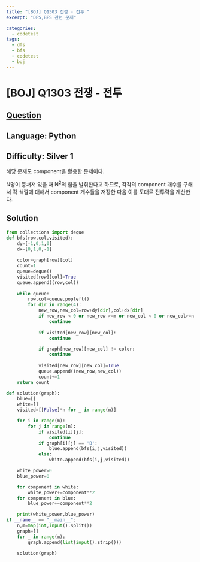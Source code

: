 ```yaml
---
title: "[BOJ] Q1303 전쟁 - 전투 "
excerpt: "DFS,BFS 관련 문제"

categories:
  - codetest
tags:
  - dfs
  - bfs
  - codetest
  - boj
---
```

# [BOJ] Q1303 전쟁 - 전투
## [Question](https://www.acmicpc.net/problem/1303)
## Language: Python
## Difficulty: Silver 1

해당 문제도 component을 활용한 문제이다.

N명이 뭉쳐져 있을 때 N<sup>2</sup>의 힘을 발휘한다고 하므로, 각각의 component 개수를 구해서 각 색깔에 대해서 component 개수들을 저장한 다음 이를 토대로 전투력을 계산한다.

## Solution

```python
from collections import deque
def bfs(row,col,visited):
    dy=[-1,0,1,0]
    dx=[0,1,0,-1]
  
    color=graph[row][col]
    count=1
    queue=deque()
    visited[row][col]=True
    queue.append((row,col))
  
    while queue:
        row,col=queue.popleft()
        for dir in range(4):
            new_row,new_col=row+dy[dir],col+dx[dir]
            if new_row < 0 or new_row >=m or new_col < 0 or new_col>=n:
                continue
        
            if visited[new_row][new_col]:
                continue

            if graph[new_row][new_col] != color:
                continue
        
            visited[new_row][new_col]=True
            queue.append((new_row,new_col))
            count+=1 
    return count

def solution(graph):
    blue=[]
    white=[]
    visited=[[False]*n for _ in range(m)]

    for i in range(m):
        for j in range(n):
            if visited[i][j]:
                continue
            if graph[i][j] == 'B':
                blue.append(bfs(i,j,visited))
            else:
                white.append(bfs(i,j,visited))

    white_power=0
    blue_power=0

    for component in white:
        white_power+=component**2
    for component in blue:
        blue_power+=component**2

    print(white_power,blue_power)
if __name__ == "__main__":
    n,m=map(int,input().split())
    graph=[]
    for _ in range(m):
        graph.append(list(input().strip()))
  
    solution(graph)
```